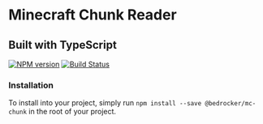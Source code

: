 # Minecraft Chunk Reader
## Built with TypeScript
[![NPM version](https://img.shields.io/npm/v/@bedrocker/mc-chunk)](http://npmjs.com/package/@bedrocker/mc-chunk)
[![Build Status](https://img.shields.io/circleci/project/BedRocker/mc-chunk/master)](https://circleci.com/gh/BedRocker/mc-chunk)

### Installation
To install into your project, simply run `npm install --save @bedrocker/mc-chunk` in the root of your project.


